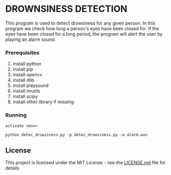 # DROWNSINESS DETECTION

This program is used to detect drowsiness for any given person. In this program we check how long a person's eyes have been closed for. If the eyes have been closed for a long period, the program will alert the user by playing an alarm sound.

### Prerequisites

1) install python
2) install pip
3) install opencv
4) install dlib
5) install playsound
6) install imutils
7) install scipy 
8) install other library if missing

### Running
```
activate <env>
```
```
python detec_drowsiness.py -p detec_drowsiness.py -a alarm.wav
```



## License

This project is licensed under the MIT License - see the [LICENSE.md](LICENSE.md) file for details